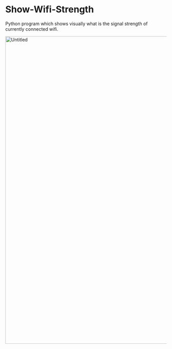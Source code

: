 # Show-Wifi-Strength
Python program which shows visually what is the signal strength of currently connected wifi.

<img width="960" alt="Untitled" src="https://user-images.githubusercontent.com/58242932/122781486-7ea80000-d2cd-11eb-98dd-c5a7500a57bc.png">
